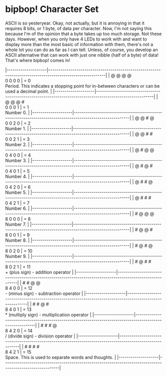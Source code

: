 # bipbop! Character Set
ASCII is so yesteryear. Okay, not actually, but it is annoying in that it requires 8 bits, or 1 byte, of data per character. Now, I'm not saying this because I'm of the opinion that a byte takes up too much storage. Not these days. However, when you only have 4 LEDs to work with and want to display more than the most basic of information with them, there's not a whole lot you can do as far as I can tell. Unless, of course, you develop an ASCII alternative that can work with just one nibble (half of a byte) of data! That's where bipbop! comes in!

|--------------------|----------------------------------------------------------------------------------------------------------|
| @ @ @ @<br>0 0 0 0 | = 0<br>Period. This indicates a stopping point for in-between characters or can be used a decimal point. |
|--------------------|----------------------------------------------------------------------------------------------------------|
| @ @ @ #<br>0 0 0 1 | = 1<br>Number 0.                                                                                         |
|--------------------|----------------------------------------------------------------------------------------------------------|
| @ @ # @<br>0 0 2 0 | = 2<br>Number 1.                                                                                         |
|--------------------|----------------------------------------------------------------------------------------------------------|
| @ @ # #<br>0 0 2 1 | = 3<br>Number 2.                                                                                         |
|--------------------|----------------------------------------------------------------------------------------------------------|
| @ # @ @<br>0 4 0 0 | = 4<br>Number 3.                                                                                         |
|--------------------|----------------------------------------------------------------------------------------------------------|
| @ # @ #<br>0 4 0 1 | = 5<br>Number 4.                                                                                         |
|--------------------|----------------------------------------------------------------------------------------------------------|
| @ # # @<br>0 4 2 0 | = 6<br>Number 5.                                                                                         |
|--------------------|----------------------------------------------------------------------------------------------------------|
| @ # # #<br>0 4 2 1 | = 7<br>Number 6.                                                                                         |
|--------------------|----------------------------------------------------------------------------------------------------------|
| # @ @ @<br>8 0 0 0 | = 8<br>Number 7.                                                                                         |
|--------------------|----------------------------------------------------------------------------------------------------------|
| # @ @ #<br>8 0 0 1 | = 9<br>Number 8.                                                                                         |
|--------------------|----------------------------------------------------------------------------------------------------------|
| # @ # @<br>8 0 2 0 | = 10<br>Number 9.                                                                                        |
|--------------------|----------------------------------------------------------------------------------------------------------|
| # @ # #<br>8 0 2 1 | = 11<br>+ (plus sign) - addition operator                                                                |
|--------------------|----------------------------------------------------------------------------------------------------------|
| # # @ @<br>8 4 0 0 | = 12<br>- (minus sign) - subtraction operator                                                            |
|--------------------|----------------------------------------------------------------------------------------------------------|
| # # @ #<br>8 4 0 1 | = 13<br>* (multiply sign) - multiplication operator                                                      |
|--------------------|----------------------------------------------------------------------------------------------------------|
| # # # @<br>8 4 2 0 | = 14<br>/ (divide sign) - division operator                                                              |
|--------------------|----------------------------------------------------------------------------------------------------------|
| # # # #<br>8 4 2 1 | = 15<br>Space. This is used to separate words and thoughts.                                              |
|--------------------|----------------------------------------------------------------------------------------------------------|
